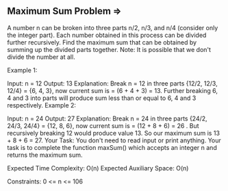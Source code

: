 Maximum Sum Problem =>
-------------------


A number n can be broken into three parts n/2, n/3, and n/4 (consider only the integer part). Each number obtained in this process can be divided further recursively. Find the maximum sum that can be obtained by summing up the divided parts together.
Note: It is possible that we don't divide the number at all.

Example 1:

Input:
n = 12
Output: 
13
Explanation: 
Break n = 12 in three parts {12/2, 12/3, 12/4} = {6, 4, 3}, now current sum is = (6 + 4 + 3) = 13. Further breaking 6, 4 and 3 into parts will produce sum less than or equal to 6, 4 and 3 respectively.
Example 2:

Input:
n = 24
Output: 
27
Explanation: 
Break n = 24 in three parts {24/2, 24/3, 24/4} = {12, 8, 6}, now current sum is = (12 + 8 + 6) = 26 . But recursively breaking 12 would produce value 13. So our maximum sum is 13 + 8 + 6 = 27.
Your Task:
You don't need to read input or print anything. Your task is to complete the function maxSum() which accepts an integer n and returns the maximum sum.

Expected Time Complexity: O(n)
Expected Auxiliary Space: O(n)

Constraints:
0 <= n <= 106

